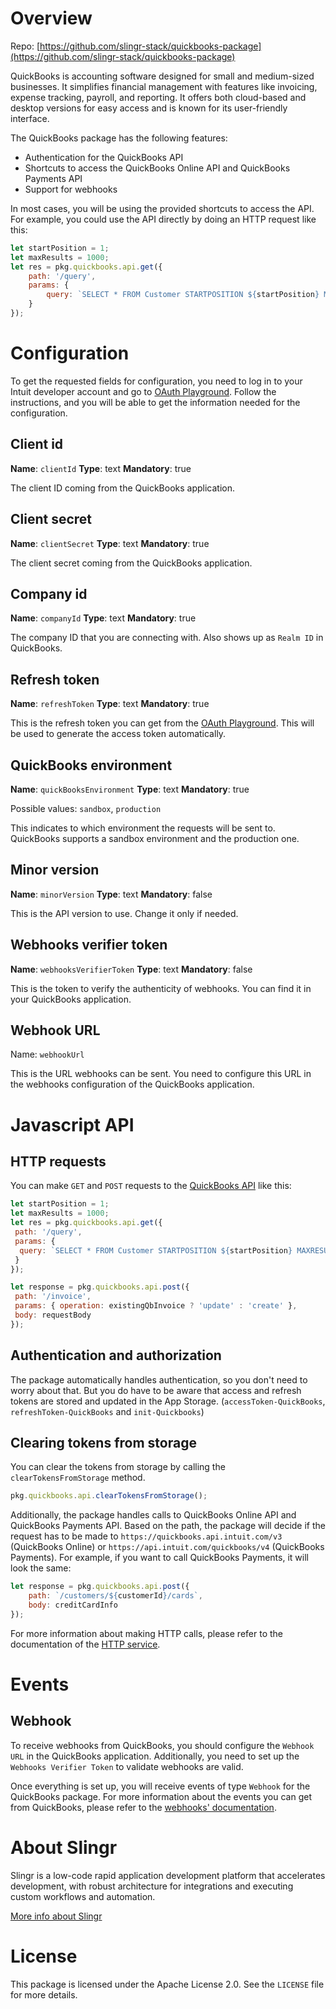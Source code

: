 # Overview

Repo: [https://github.com/slingr-stack/quickbooks-package](https://github.com/slingr-stack/quickbooks-package)

QuickBooks is accounting software designed for small and medium-sized businesses. 
It simplifies financial management with features like invoicing, expense tracking, payroll, and reporting. 
It offers both cloud-based and desktop versions for easy access and is known for its user-friendly interface.

The QuickBooks package has the following features:

- Authentication for the QuickBooks API
- Shortcuts to access the QuickBooks Online API and QuickBooks Payments API
- Support for webhooks

In most cases, you will be using the provided shortcuts to access the API. For example, you could use the API directly by doing an HTTP request like this:

```js
let startPosition = 1;
let maxResults = 1000;
let res = pkg.quickbooks.api.get({
    path: '/query', 
    params: {
        query: `SELECT * FROM Customer STARTPOSITION ${startPosition} MAXRESULTS ${maxResults}`
    } 
});
```

# Configuration

To get the requested fields for configuration, you need to log in to your Intuit developer account and go to 
[OAuth Playground](https://developer.intuit.com/app/developer/playground). 
Follow the instructions, and you will be able to get the information needed for the configuration.

## Client id

**Name**: `clientId` **Type**: text **Mandatory**: true

The client ID coming from the QuickBooks application.

## Client secret

**Name**: `clientSecret` **Type**: text **Mandatory**: true

The client secret coming from the QuickBooks application.

## Company id

**Name**: `companyId` **Type**: text **Mandatory**: true

The company ID that you are connecting with. Also shows up as `Realm ID` in QuickBooks.

## Refresh token

**Name**: `refreshToken` **Type**: text **Mandatory**: true

This is the refresh token you can get from the [OAuth Playground](https://developer.intuit.com/app/developer/playground). 
This will be used to generate the access token automatically.

## QuickBooks environment

**Name**: `quickBooksEnvironment` **Type**: text **Mandatory**: true

Possible values: `sandbox`, `production`

This indicates to which environment the requests will be sent to. QuickBooks supports a sandbox environment and the production one.

## Minor version

**Name**: `minorVersion` **Type**: text **Mandatory**: false

This is the API version to use. Change it only if needed.

## Webhooks verifier token

**Name**: `webhooksVerifierToken` **Type**: text **Mandatory**: false

This is the token to verify the authenticity of webhooks. You can find it in your QuickBooks application.

## Webhook URL

Name: `webhookUrl`

This is the URL webhooks can be sent. You need to configure this URL in the webhooks configuration of the QuickBooks application.

# Javascript API

## HTTP requests

You can make `GET` and `POST` requests to the [QuickBooks API](https://developer.intuit.com/app/developer/qbo/docs/api/accounting/all-entities/account) like this:

```js
let startPosition = 1;
let maxResults = 1000;
let res = pkg.quickbooks.api.get({
 path: '/query',
 params: {
  query: `SELECT * FROM Customer STARTPOSITION ${startPosition} MAXRESULTS ${maxResults}`
 }
});
```

```js
let response = pkg.quickbooks.api.post({
 path: '/invoice',
 params: { operation: existingQbInvoice ? 'update' : 'create' },
 body: requestBody
});
```

## Authentication and authorization

The package automatically handles authentication, so you don't need to worry about that.
But you do have to be aware that access and refresh tokens are stored and updated in the App Storage.
(`accessToken-QuickBooks`, `refreshToken-QuickBooks` and `init-Quickbooks`)

## Clearing tokens from storage

You can clear the tokens from storage by calling the `clearTokensFromStorage` method.

```js
pkg.quickbooks.api.clearTokensFromStorage();
```

Additionally, the package handles calls to QuickBooks Online API and QuickBooks Payments API. Based on the path, the package will decide if the request has to be made to `https://quickbooks.api.intuit.com/v3` (QuickBooks Online) or `https://api.intuit.com/quickbooks/v4` (QuickBooks Payments). For example, if you want to call QuickBooks Payments, it will look the same:

```js
let response = pkg.quickbooks.api.post({
    path: `/customers/${customerId}/cards`,
    body: creditCardInfo
});
```

For more information about making HTTP calls, please refer to the documentation of the [HTTP service](https://github.com/slingr-stack/http-service).

# Events

## Webhook

To receive webhooks from QuickBooks, you should configure the `Webhook URL` in the QuickBooks application. Additionally, you need to set up the `Webhooks Verifier Token` to validate webhooks are valid.

Once everything is set up, you will receive events of type `Webhook` for the QuickBooks package. For more information about the events you can get from QuickBooks, please refer to the [webhooks' documentation](https://developer.intuit.com/app/developer/qbo/docs/develop/webhooks).

# About Slingr

Slingr is a low-code rapid application development platform that accelerates development, with robust architecture for integrations and executing custom workflows and automation.

[More info about Slingr](https://slingr.io)

# License

This package is licensed under the Apache License 2.0. See the `LICENSE` file for more details.
